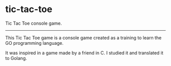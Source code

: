 # tic-tac-toe
Tic Tac Toe console game.

_________________________________________________________________________________________________________________________________________________________________________

This Tic Tac Toe game is a console game created as a training to learn the GO programming language.

It was inspired in a game made by a friend in C. I studied it and translated it to Golang.
